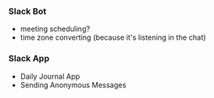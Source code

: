 ### Slack Bot
- meeting scheduling? 
- time zone converting (because it's listening in the chat)

### Slack App
- Daily Journal App
- Sending Anonymous Messages